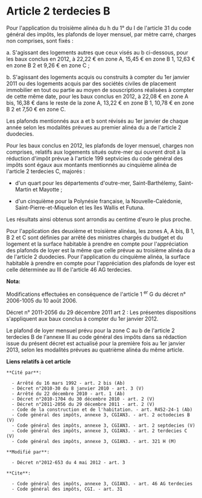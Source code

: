 # Article 2 terdecies B

Pour l'application du troisième alinéa du h du 1° du I de l'article 31 du code général des impôts, les plafonds de loyer
mensuel, par mètre carré, charges non comprises, sont fixés :

a. S'agissant des logements autres que ceux visés au b ci-dessous, pour les baux conclus en 2012, à 22,22 €  en zone A, 15,45
€ en zone B 1, 12,63 € en zone B 2 et 9,26 € en zone C ;

b. S'agissant des logements acquis ou construits à compter du 1er janvier 2011 ou des logements acquis par des sociétés
civiles de placement immobilier en tout ou partie au moyen de souscriptions réalisées à compter de cette même date, pour les
baux conclus en 2012, à 22,08 € en zone A bis, 16,38 € dans le reste de la zone A, 13,22 € en zone B 1, 10,78 € en zone B 2
et 7,50 € en zone C.

Les plafonds mentionnés aux a et b sont révisés au 1er janvier de chaque année selon les modalités prévues au premier alinéa
du a de l'article 2 duodecies.

Pour les baux conclus en 2012, les plafonds de loyer mensuel, charges non comprises, relatifs aux logements situés outre-mer
qui ouvrent droit à la réduction d'impôt prévue à l'article 199 septvicies du code général des impôts sont égaux aux montants
mentionnés au cinquième alinéa de l'article 2 terdecies C, majorés :

- d'un quart pour les départements d'outre-mer, Saint-Barthélemy, Saint-Martin et Mayotte ;

- d'un cinquième pour la Polynésie française, la Nouvelle-Calédonie, Saint-Pierre-et-Miquelon et les îles Wallis et Futuna.

Les résultats ainsi obtenus sont arrondis au centime d'euro le plus proche.

Pour l'application des deuxième et troisième alinéas, les zones A, A bis, B 1, B 2 et C sont définies par arrêté des
ministres chargés du budget et du logement et la surface habitable à prendre en compte pour l'appréciation des plafonds de
loyer est la même que celle prévue au troisième alinéa du a de l'article 2 duodecies. Pour l'application du cinquième alinéa,
la surface habitable à prendre en compte pour l'appréciation des plafonds de loyer est celle déterminée au III de l'article
46 AG terdecies.

**Nota:**

Modifications effectuées en conséquence de l'article 1
  <sup>er</sup> G du décret n° 2006-1005 du 10 août 2006.

Décret n° 2011-2056 du 29 décembre 2011 art 2 : Les présentes dispositions s'appliquent aux baux conclus à compter du 1er
janvier 2012.

Le plafond de loyer mensuel prévu pour la zone C au b de l'article 2 terdecies B de l'annexe III au code général des impôts
dans sa rédaction issue du présent décret est actualisé pour la première fois au 1er janvier 2013, selon les modalités
prévues au quatrième alinéa du même article.

**Liens relatifs à cet article**

	**Cité par**:

	  - Arrêté du 16 mars 1992 - art. 2 bis (Ab)
	  - Décret n°2010-30 du 8 janvier 2010 - art. 3 (V)
	  - Arrêté du 22 décembre 2010 - art. 1 (Ab)
	  - Décret n°2010-1704 du 30 décembre 2010 - art. 2 (V)
	  - Décret n°2011-2056 du 29 décembre 2011 - art. 2 (V)
	  - Code de la construction et de l'habitation. - art. R452-24-1 (Ab)
	  - Code général des impôts, annexe 3, CGIAN3. - art. 2 octodecies B (V)
	  - Code général des impôts, annexe 3, CGIAN3. - art. 2 septdecies (V)
	  - Code général des impôts, annexe 3, CGIAN3. - art. 2 terdecies C (V)
	  - Code général des impôts, annexe 3, CGIAN3. - art. 321 H (M)

	**Modifié par**:

	  - Décret n°2012-653 du 4 mai 2012 - art. 3

	**Cite**:

	  - Code général des impôts, annexe 3, CGIAN3. - art. 46 AG terdecies
	  - Code général des impôts, CGI. - art. 31

